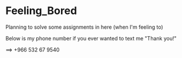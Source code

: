 # Feeling_Bored
Planning to solve some assignments in here (when I'm feeling to)

Below is my phone number if you ever wanted to text me "Thank you!"

==> +966 532 67 9540
